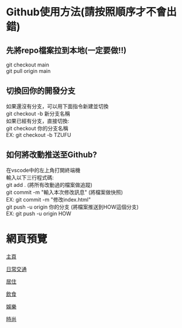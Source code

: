 # Github使用方法(請按照順序才不會出錯)
## 先將repo檔案拉到本地(一定要做!!)
git checkout main <br>
git pull origin main

## 切換回你的開發分支
如果還沒有分支，可以用下面指令新建並切換<br>
git checkout -b 新分支名稱<br>
如果已經有分支，直接切換:<br>
git checkout 你的分支名稱<br>
EX: git checkout -b TZUFU<br>

## 如何將改動推送至Github?
在vscode中的左上角打開終端機<br>
輸入以下三行程式碼:<br>
git add . (將所有改動過的檔案做追蹤)<br>
git commit -m "輸入本次修改訊息" (將檔案做快照)<br>
EX: git commit -m "修改index.html"<br>
git push -u origin 你的分支 (將檔案推送到HOW這個分支)<br>
EX: git push -u origin HOW<br>


# 網頁預覽
[主頁](https://study4mylife.github.io/Steinlux-Carbon-Footprint-/Steinlux-Carbon-Footprint/index.html)

[日常交通](https://study4mylife.github.io/Steinlux-Carbon-Footprint-/Steinlux-Carbon-Footprint/traffic-daily.html)

[居住](https://study4mylife.github.io/Steinlux-Carbon-Footprint-/Steinlux-Carbon-Footprint/home.html)

[飲食](https://study4mylife.github.io/Steinlux-Carbon-Footprint-/Steinlux-Carbon-Footprint/food.html)

[娛樂](https://study4mylife.github.io/Steinlux-Carbon-Footprint-/Steinlux-Carbon-Footprint/entertainment.html)

[時尚](https://study4mylife.github.io/Steinlux-Carbon-Footprint-/Steinlux-Carbon-Footprint/fashion.html)


